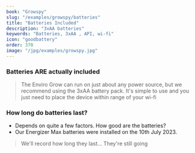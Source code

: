 ```yaml
---
book: "Growspy"
slug: "/examples/growspy/batteries"
title: "Batteries Included"
description: "3xAA batteries"
keywords: "Batteries, 3xAA , API, wi-fi"
icon: "goodbattery"
order: 370
image: "/jpg/examples/growspy.jpg"
---
```

### Batteries ARE actually included

> The Enviro Grow can run on just about any power source, but we recommend using the 3xAA battery pack. It's simple to use and you just need to place the device within range of your wi-fi

### How long do batteries last? 

- Depends on quite a few factors. How good are the batteries?
- Our Energizer Max batteries were installed on the 10th July 2023. 

> We'll record how long they last... They're still going
